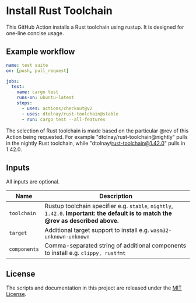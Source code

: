 # Install Rust Toolchain

This GitHub Action installs a Rust toolchain using rustup. It is designed for
one-line concise usage.

## Example workflow

```yaml
name: test suite
on: [push, pull_request]

jobs:
  test:
    name: cargo test
    runs-on: ubuntu-latest
    steps:
      - uses: actions/checkout@v2
      - uses: dtolnay/rust-toolchain@stable
      - run: cargo test --all-features
```

The selection of Rust toolchain is made based on the particular @rev of this
Action being requested. For example "dtolnay/rust-toolchain@nightly" pulls in
the nightly Rust toolchain, while "dtolnay/rust-toolchain@1.42.0" pulls in
1.42.0.

## Inputs

All inputs are optional.

| Name         | Description                                                                                                                        |
| ------------ | -----------------------------------------------------------------------------------------------------------------------------------|
| `toolchain`  | Rustup toolchain specifier e.g. `stable`, `nightly`, `1.42.0`. **Important: the default is to match the @rev as described above.** |
| `target`     | Additional target support to install e.g. `wasm32-unknown-unknown`                                                                 |
| `components` | Comma-separated string of additional components to install e.g. `clippy, rustfmt`                                                  |

## License

The scripts and documentation in this project are released under the [MIT
License].

[MIT License]: LICENSE
